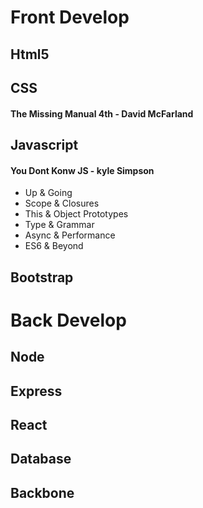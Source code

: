 # Front Develop
## Html5

## CSS

#### The Missing Manual 4th - David McFarland

## Javascript
#### You Dont Konw JS - kyle Simpson
- Up & Going
- Scope & Closures
- This & Object Prototypes
- Type & Grammar
- Async & Performance
- ES6 & Beyond

## Bootstrap

# Back Develop
## Node
## Express

## React

## Database
## Backbone

